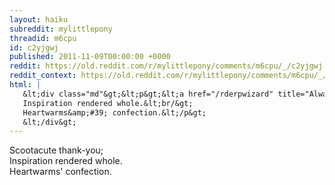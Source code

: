 ```yaml
---
layout: haiku
subreddit: mylittlepony
threadid: m6cpu
id: c2yjgwj
published: 2011-11-09T00:00:00 +0000
reddit: https://old.reddit.com/r/mylittlepony/comments/m6cpu/_/c2yjgwj
reddit_context: https://old.reddit.com/r/mylittlepony/comments/m6cpu/_/c2yjgwj?context=3
html: |
   &lt;div class="md"&gt;&lt;p&gt;&lt;a href="/rderpwizard" title="Always Relevant / Still Dreaming With Wings So Small / Paper Bag Princess"&gt;&lt;/a&gt; Scootacute thank-you;&lt;br/&gt;
   Inspiration rendered whole.&lt;br/&gt;
   Heartwarms&amp;#39; confection.&lt;/p&gt;
   &lt;/div&gt;
---
```


[](/rderpwizard "Always Relevant / Still Dreaming With Wings So Small / Paper Bag Princess") Scootacute thank-you;  
Inspiration rendered whole.  
Heartwarms' confection.